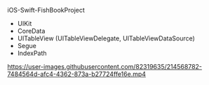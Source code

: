iOS-Swift-FishBookProject

- UIKit
- CoreData
- UITableView (UITableViewDelegate, UITableViewDataSource)
- Segue
- IndexPath


https://user-images.githubusercontent.com/82319635/214568782-7484564d-afc4-4362-873a-b27724ffe16e.mp4

